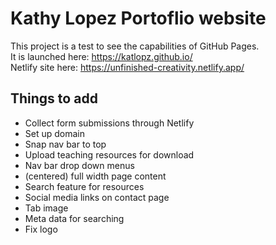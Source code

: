 # Kathy Lopez Portoflio website

This project is a test to see the capabilities of GitHub Pages.  
It is launched here: https://katlopz.github.io/  
Netlify site here: https://unfinished-creativity.netlify.app/  

## Things to add 
* Collect form submissions through Netlify 
* Set up domain
* Snap nav bar to top
* Upload teaching resources for download
* Nav bar drop down menus
* (centered) full width page content
* Search feature for resources
* Social media links on contact page
* Tab image
* Meta data for searching
* Fix logo
